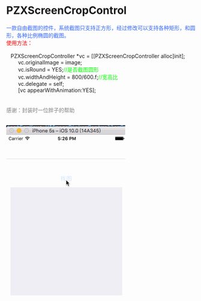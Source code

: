# PZXScreenCropControl
<div><div><font color="#3366ff">一款自由截图的控件，系统截图只支持正方形，经过修改可以支持各种矩形，和圆形，各种比例椭圆的截图。</font></div><div><font color="#ff0000">使用方法：</font></div><div><br></div><div>&nbsp; &nbsp;PZXScreenCropController *vc = [[PZXScreenCropController alloc]init];</div><div>&nbsp; &nbsp; &nbsp; &nbsp; vc.originalImage = image;</div><div>&nbsp; &nbsp; &nbsp; &nbsp; vc.isRound = YES;<font color="#00ff00">//是否截图圆形</font></div><div>&nbsp; &nbsp; &nbsp; &nbsp; vc.widthAndHeight = 800/600.f;<font color="#00ff00">//宽高比</font></div><div>&nbsp; &nbsp; &nbsp; &nbsp; vc.delegate = self;</div><div>&nbsp; &nbsp; &nbsp; &nbsp; [vc appearWithAnimation:YES];</div><div><br></div><div><br></div><div><font color="#808080">感谢：封装时一位胖子的帮助</font></div><div><br></div></div>

![image](https://github.com/PZXforXcode/PZXScreenCropControl/blob/master/PZXScreenCropControl/show.gif) 
